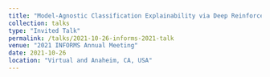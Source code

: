```yaml
---
title: "Model-Agnostic Classification Explainability via Deep Reinforcement Learning"
collection: talks
type: "Invited Talk"
permalink: /talks/2021-10-26-informs-2021-talk
venue: "2021 INFORMS Annual Meeting"
date: 2021-10-26
location: "Virtual and Anaheim, CA, USA"
---
```

